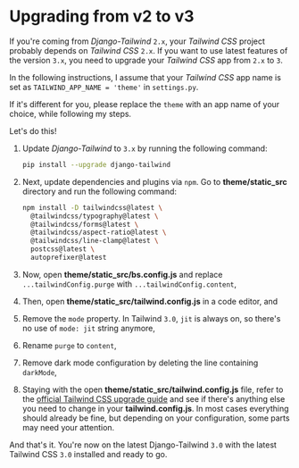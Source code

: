 # Upgrading from v2 to v3

If you're coming from *Django-Tailwind* `2.x`, your *Tailwind CSS* project probably depends on *Tailwind CSS* `2.x`. If
you want to use latest features of the version `3.x`, you need to upgrade your *Tailwind CSS* app from `2.x` to `3`.

In the following instructions, I assume that your *Tailwind CSS* app name is set as `TAILWIND_APP_NAME = 'theme'` in `settings.py`. 

If it's different for you, please replace the `theme` with an app name of your choice, while following my steps.

Let's do this!

1. Update *Django-Tailwind* to `3.x` by running the following command:

     ```bash
     pip install --upgrade django-tailwind
     ```
   
2. Next, update dependencies and plugins via `npm`. Go to **theme/static_src** directory and run the following command:

     ```bash
     npm install -D tailwindcss@latest \
       @tailwindcss/typography@latest \
       @tailwindcss/forms@latest \
       @tailwindcss/aspect-ratio@latest \
       @tailwindcss/line-clamp@latest \
       postcss@latest \
       autoprefixer@latest
     ```

3. Now, open **theme/static_src/bs.config.js** and replace `...tailwindConfig.purge` with `...tailwindConfig.content`,
4. Then, open **theme/static_src/tailwind.config.js** in a code editor, and
5. Remove the `mode` property. In Tailwind `3.0`, `jit` is always on, so there's no use of `mode: jit` string anymore,
6. Rename `purge` to `content`,
7. Remove dark mode configuration by deleting the line containing `darkMode`,
8. Staying with the open **theme/static_src/tailwind.config.js** file, refer to the [official Tailwind CSS upgrade guide](https://tailwindcss.com/docs/upgrade-guide) and see if there's anything else you need to change in your **tailwind.config.js**. In most cases everything should already be fine, but depending on your configuration, some parts may need your attention.

And that's it. You're now on the latest Django-Tailwind `3.0` with the latest Tailwind CSS `3.0` installed and ready to go.
